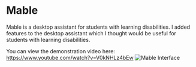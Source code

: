 # Mable
Mable is a desktop assistant for students with learning disabilities. I added features to the desktop assistant which I thought would be useful for students with learning disabilities. 

You can view the demonstration video here: https://www.youtube.com/watch?v=V0kNHLz4bEw
![Mable Interface](https://user-images.githubusercontent.com/90137273/151005508-2b418cd7-1a1a-4cf2-b675-0aeab1f457b1.png)
